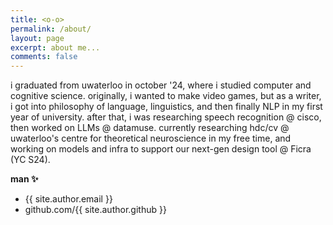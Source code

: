 ```yaml
---
title: <o-o> 
permalink: /about/
layout: page
excerpt: about me... 
comments: false
---
```

   i graduated from uwaterloo in october '24, where i studied computer and cognitive science.
   originally, i wanted to make video games, but as a writer, i got into philosophy of language, linguistics, and then finally NLP in my first year of university. after that, i was 
   researching speech recognition @ cisco, then worked on LLMs @ datamuse.
    currently researching hdc/cv @ uwaterloo's centre for theoretical neuroscience in my free time, and working on models and infra to support our next-gen design tool @ Ficra (YC S24).

**man ✨**

- {{ site.author.email }}
- github.com/{{ site.author.github }}
